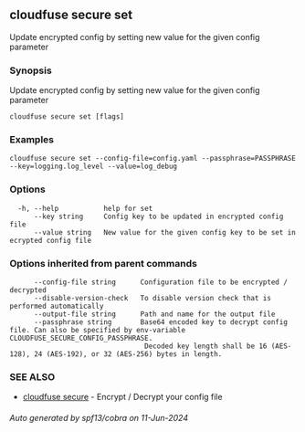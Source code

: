 ## cloudfuse secure set

Update encrypted config by setting new value for the given config parameter

### Synopsis

Update encrypted config by setting new value for the given config parameter

```
cloudfuse secure set [flags]
```

### Examples

```
cloudfuse secure set --config-file=config.yaml --passphrase=PASSPHRASE --key=logging.log_level --value=log_debug
```

### Options

```
  -h, --help           help for set
      --key string     Config key to be updated in encrypted config file
      --value string   New value for the given config key to be set in ecrypted config file
```

### Options inherited from parent commands

```
      --config-file string      Configuration file to be encrypted / decrypted
      --disable-version-check   To disable version check that is performed automatically
      --output-file string      Path and name for the output file
      --passphrase string       Base64 encoded key to decrypt config file. Can also be specified by env-variable CLOUDFUSE_SECURE_CONFIG_PASSPHRASE.
                                 Decoded key length shall be 16 (AES-128), 24 (AES-192), or 32 (AES-256) bytes in length.
```

### SEE ALSO

* [cloudfuse secure](cloudfuse_secure.md)	 - Encrypt / Decrypt your config file

###### Auto generated by spf13/cobra on 11-Jun-2024
